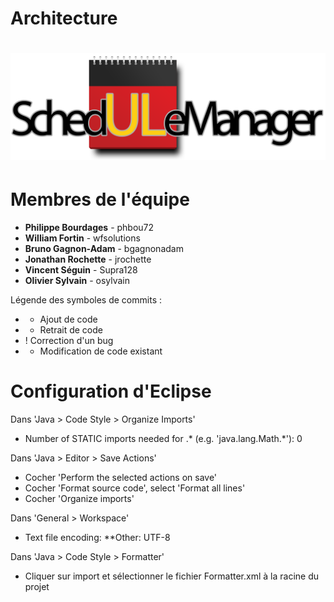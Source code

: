 Architecture
============

# <img src="https://github.com/glo-ulaval/Architecture/blob/7c7a0627c9be33064b959c31808eac6f0a953f4c/schedulemanager/src/main/webapp/assets/img/logo.png?raw=true"/>

Membres de l'équipe
===================

- **Philippe Bourdages** - phbou72
- **William Fortin** - wfsolutions
- **Bruno Gagnon-Adam** - bgagnonadam
- **Jonathan Rochette** - jrochette
- **Vincent Séguin** - Supra128
- **Olivier Sylvain** - osylvain


Légende des symboles de commits :

* + Ajout de code
* - Retrait de code
* ! Correction d'un bug
* * Modification de code existant

Configuration d'Eclipse
=======================

Dans 'Java > Code Style > Organize Imports'
  * Number of STATIC imports needed for .* (e.g. 'java.lang.Math.*'): 0
	
Dans 'Java > Editor > Save Actions'
  * Cocher 'Perform the selected actions on save'
  * Cocher 'Format source code', select 'Format all lines'
  * Cocher 'Organize imports'
	
Dans 'General > Workspace'
  * Text file encoding:
    **Other: UTF-8

Dans 'Java > Code Style > Formatter'
  * Cliquer sur import et sélectionner le fichier Formatter.xml à la racine du projet

